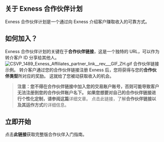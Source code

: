 ## 关于 Exness 合作伙伴计划 ##
Exness 合作伙伴计划是一个通过向 Exness 介绍客户赚取收入的可靠方式。
## 如何加入？ ##
Exness 合作伙伴计划的关键在于**合作伙伴链接**，这是一个独特的 URL，可以作为转介客户 ID 分享给其他人。
![CSVP_1489_Exness_Affiliates_partner_link__rev___GIF_ZH.gif](https://get.exnessaffiliates.help/hc/article_attachments/360024357500/CSVP_1489_Exness_Affiliates_partner_link__rev___GIF_ZH.gif)
合作伙伴链接示例。
转介客户通过您的合作伙伴链接注册 Exness 后，您将获得与您的**合作伙伴类型**所对应的奖励。 这就给了您被动获取收入的机会。
> **注意：**您不得在合作伙伴链接中加入您的交易账户账号，否则可能导致客户无法注册到您的合作伙伴账户名下。 如果您想要对自己的合作伙伴链接进行个性化定制，请参阅**这篇**详细文章。
点击此链接，了解**合作伙伴链接以及其运作方式**的详细信息。
## 立即开始 ##
点击**此链接**获取完整版合作伙伴入门指南。